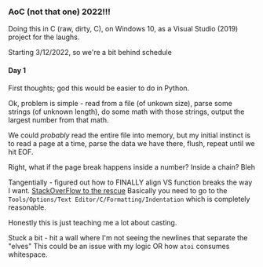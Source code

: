 ### **AoC (not that one) 2022!!!**

Doing this in C (raw, dirty, C), on Windows 10, as a Visual Studio (2019)
project for the laughs.

Starting 3/12/2022, so we're a bit behind schedule

#### Day 1 

First thoughts; god this would be easier to do in Python.

Ok, problem is simple - read from a file (of unkown size), parse some strings
(of unknown length), do some math with those strings, output the largest
number from that math.

We could _probably_ read the entire file into memory, but my initial instinct
is to read a page at a time, parse the data we have there, flush, repeat until
we hit EOF.

Right, what if the page break happens inside a number? Inside a chain? Bleh

Tangentially - figured out how to FINALLY align VS function breaks the way I
want. [StackOverFlow to the rescue](https://stackoverflow.com/a/60297501/4459746)
Basically you need to go to the ```Tools/Options/Text Editor/C/Formatting/Indentation```
which is completely reasonable.

Honestly this is just teaching me a lot about casting. 

Stuck a bit - hit a wall where I'm not seeing the newlines that separate the "elves" 
This could be an issue with my logic OR how ```atoi``` consumes whitespace. 